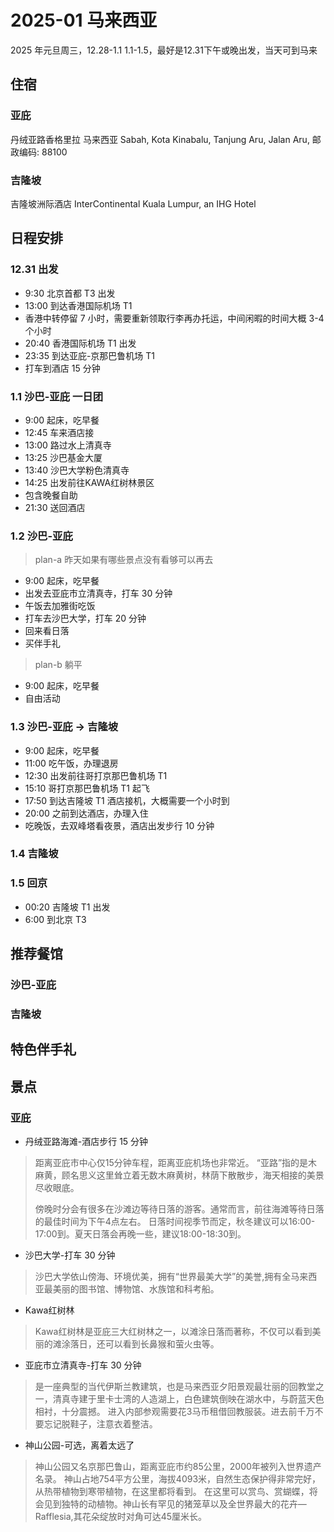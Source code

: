 # 2025-01 马来西亚
2025 年元旦周三，12.28-1.1  1.1-1.5，最好是12.31下午或晚出发，当天可到马来

## 住宿
### 亚庇
丹绒亚路香格里拉 马来西亚 Sabah, Kota Kinabalu, Tanjung Aru, Jalan Aru, 邮政编码: 88100

### 吉隆坡
吉隆坡洲际酒店 InterContinental Kuala Lumpur, an IHG Hotel

## 日程安排

### 12.31 出发
* 9:30 北京首都 T3 出发
* 13:00 到达香港国际机场 T1
* 香港中转停留 7 小时，需要重新领取行李再办托运，中间闲暇的时间大概 3-4 个小时
* 20:40 香港国际机场 T1 出发
* 23:35 到达亚庇-京那巴鲁机场 T1
* 打车到酒店 15 分钟

### 1.1 沙巴-亚庇  一日团
* 9:00  起床，吃早餐
* 12:45 车来酒店接
* 13:00 路过水上清真寺
* 13:25 沙巴基金大厦
* 13:40 沙巴大学粉色清真寺
* 14:25 出发前往KAWA红树林景区
* 包含晚餐自助
* 21:30 送回酒店

### 1.2 沙巴-亚庇
> plan-a 昨天如果有哪些景点没有看够可以再去
* 9:00  起床，吃早餐
* 出发去亚庇市立清真寺，打车 30 分钟
* 午饭去加雅街吃饭
* 打车去沙巴大学，打车 20 分钟
* 回来看日落
* 买伴手礼
> plan-b 躺平
* 9:00  起床，吃早餐
* 自由活动

### 1.3 沙巴-亚庇 -> 吉隆坡
* 9:00  起床，吃早餐
* 11:00 吃午饭，办理退房
* 12:30 出发前往哥打京那巴鲁机场 T1
* 15:10 哥打京那巴鲁机场 T1 起飞
* 17:50 到达吉隆坡 T1 酒店接机，大概需要一个小时到
* 20:00 之前到达酒店，办理入住
* 吃晚饭，去双峰塔看夜景，酒店出发步行 10 分钟

### 1.4 吉隆坡


### 1.5 回京
* 00:20 吉隆坡 T1 出发
* 6:00 到北京 T3

## 推荐餐馆
### 沙巴-亚庇
### 吉隆坡

## 特色伴手礼

## 景点
### 亚庇
* 丹绒亚路海滩-酒店步行 15 分钟
> 距离亚庇市中心仅15分钟车程，距离亚庇机场也非常近。
> “亚路”指的是木麻黄，顾名思义这里耸立着无数木麻黄树，林荫下散散步，海天相接的美景尽收眼底。</p>
> 傍晚时分会有很多在沙滩边等待日落的游客。通常而言，前往海滩等待日落的最佳时间为下午4点左右。
> 日落时间视季节而定，秋冬建议可以16:00-17:00到。夏天日落会再晚一些，建议18:00-18:30到。

* 沙巴大学-打车 30 分钟
> 沙巴大学依山傍海、环境优美，拥有“世界最美大学”的美誉,拥有全马来西亚最美丽的图书馆、博物馆、水族馆和科考船。

* Kawa红树林
> Kawa红树林是亚庇三大红树林之一，以滩涂日落而著称，不仅可以看到美丽的滩涂落日，还可以看到长鼻猴和萤火虫等。

* 亚庇市立清真寺-打车 30 分钟
> 是一座典型的当代伊斯兰教建筑，也是马来西亚夕阳景观最壮丽的回教堂之一，清真寺建于里卡士湾的人造湖上，白色建筑倒映在湖水中，与蔚蓝天色相衬，十分震撼。 
> 进入内部参观需要花3马币租借回教服装。进去前千万不要忘记脱鞋子，注意衣着整洁。

* 神山公园-可选，离着太远了
> 神山公园又名京那巴鲁山，距离亚庇市约85公里，2000年被列入世界遗产名录。
> 神山占地754平方公里，海拔4093米，自然生态保护得非常完好，从热带植物到寒带植物，在这里都将看到。
> 在这里可以赏鸟、赏蝴蝶，将会见到独特的动植物。神山长有罕见的猪笼草以及全世界最大的花卉—Rafflesia,其花朵绽放时对角可达45厘米长。